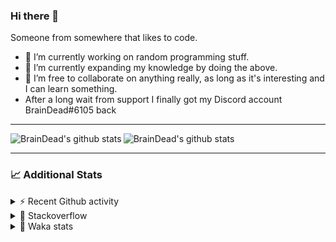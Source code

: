 ### Hi there 👋

Someone from somewhere that likes to code.

- 🔭 I’m currently working on random programming stuff.
- 🌱 I’m currently expanding my knowledge by doing the above.
- 👯 I’m free to collaborate on anything really, as long as it's interesting and I can learn something.
- After a long wait from support I finally got my Discord account BrainDead#6105 back
<hr>


<img alt="BrainDead's github stats" align="left" src="https://github-readme-stats.vercel.app/api?username=albertopoljak&count_private=true&show_icons=true&theme=radical&hide_border=true"/>
<img alt="BrainDead's github stats" align="left" src="https://github-readme-stats.vercel.app/api/top-langs/?username=albertopoljak&layout=compact&theme=radical&hide_border=true&card_width=250"/>
<br clear="left"/>

<hr>

### 📈 Additional Stats

<details>
  <summary>⚡ Recent Github activity</summary>
  <br/>

  <!--START_SECTION:activity-->
1. ❗️ Opened issue [#81889](https://github.com/odoo/odoo/issues/81889) in [odoo/odoo](https://github.com/odoo/odoo)
2. 🗣 Commented on [#64](https://github.com/HuyaneMatsu/hata/issues/64) in [HuyaneMatsu/hata](https://github.com/HuyaneMatsu/hata)
3. 💪 Opened PR [#64](https://github.com/HuyaneMatsu/hata/pull/64) in [HuyaneMatsu/hata](https://github.com/HuyaneMatsu/hata)
4. 🗣 Commented on [#158](https://github.com/Tortoise-Community/Tortoise-BOT/issues/158) in [Tortoise-Community/Tortoise-BOT](https://github.com/Tortoise-Community/Tortoise-BOT)
5. 🗣 Commented on [#32](https://github.com/albertopoljak/Licensy/issues/32) in [albertopoljak/Licensy](https://github.com/albertopoljak/Licensy)
  <!--END_SECTION:activity-->
</details>

<details>
  <summary>👀 Stackoverflow</summary>

  [![Omid Nikrah StackOverflow](https://github-readme-stackoverflow.vercel.app/?userID=11311072&theme=dark)](https://stackoverflow.com/users/11311072/braindead)

</details>

<details>
  <summary>🤖 Waka stats</summary>
  <br/>

  <!--START_SECTION:waka-->
![Profile Views](http://img.shields.io/badge/Profile%20Views-0-blue)

![Lines of code](https://img.shields.io/badge/From%20Hello%20World%20I%27ve%20Written-275308%20lines%20of%20code-blue)

**🐱 My Github Data** 

> 🏆 36 Contributions in the Year 2022
 > 
> 📦 148.9 kB Used in Github's Storage 
 > 
> 💼 Opted to Hire
 > 
> 📜 33 Public Repositories 
 > 
> 🔑 9 Private Repositories  
 > 
**I'm an Early 🐤** 

```text
🌞 Morning    189 commits    █████░░░░░░░░░░░░░░░░░░░░   23.25% 
🌆 Daytime    326 commits    ██████████░░░░░░░░░░░░░░░   40.1% 
🌃 Evening    206 commits    ██████░░░░░░░░░░░░░░░░░░░   25.34% 
🌙 Night      92 commits     ██░░░░░░░░░░░░░░░░░░░░░░░   11.32%

```
📅 **I'm Most Productive on Tuesday** 

```text
Monday       131 commits    ████░░░░░░░░░░░░░░░░░░░░░   16.11% 
Tuesday      160 commits    █████░░░░░░░░░░░░░░░░░░░░   19.68% 
Wednesday    150 commits    ████░░░░░░░░░░░░░░░░░░░░░   18.45% 
Thursday     132 commits    ████░░░░░░░░░░░░░░░░░░░░░   16.24% 
Friday       96 commits     ███░░░░░░░░░░░░░░░░░░░░░░   11.81% 
Saturday     65 commits     ██░░░░░░░░░░░░░░░░░░░░░░░   8.0% 
Sunday       79 commits     ██░░░░░░░░░░░░░░░░░░░░░░░   9.72%

```


📊 **This Week I Spent My Time On** 

```text
💬 Programming Languages: 
Python                   15 hrs 3 mins       █████████████████░░░░░░░░   70.76% 
XML                      2 hrs 6 mins        ██░░░░░░░░░░░░░░░░░░░░░░░   9.94% 
textmate                 49 mins             █░░░░░░░░░░░░░░░░░░░░░░░░   3.88% 
Text                     47 mins             █░░░░░░░░░░░░░░░░░░░░░░░░   3.71% 
Gettext Catalog          43 mins             ░░░░░░░░░░░░░░░░░░░░░░░░░   3.42%

🐱‍💻 Projects: 
odoo_14                  16 hrs 20 mins      ███████████████████░░░░░░   76.78% 
licensy2                 4 hrs 51 mins       █████░░░░░░░░░░░░░░░░░░░░   22.84% 
glovia_custom_addons     2 mins              ░░░░░░░░░░░░░░░░░░░░░░░░░   0.21% 
culjak                   2 mins              ░░░░░░░░░░░░░░░░░░░░░░░░░   0.17%

💻 Operating System: 
Linux                    21 hrs 17 mins      █████████████████████████   100.0%

```

**I Mostly Code in Python** 

```text
Python                   30 repos            ███████████████████░░░░░░   76.92% 
Java                     4 repos             ██░░░░░░░░░░░░░░░░░░░░░░░   10.26% 
HTML                     2 repos             █░░░░░░░░░░░░░░░░░░░░░░░░   5.13% 
TypeScript               1 repo              ░░░░░░░░░░░░░░░░░░░░░░░░░   2.56% 
JavaScript               1 repo              ░░░░░░░░░░░░░░░░░░░░░░░░░   2.56%

```



 Last Updated on 09/01/2022
<!--END_SECTION:waka-->
</details>
